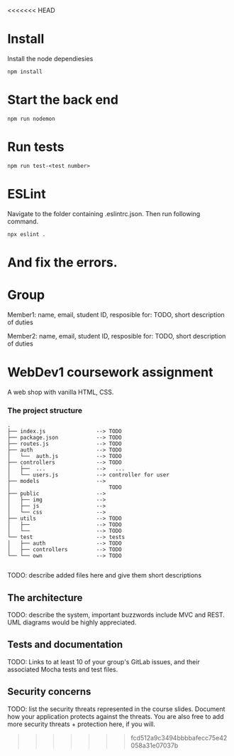 <<<<<<< HEAD
# Install
Install the node dependiesies
```
npm install
```

# Start the back end
```
npm run nodemon
```

# Run tests
```
npm run test-<test number>
```

# ESLint
Navigate to the folder containing .eslintrc.json. Then run following command.
```
npx eslint .
```
And fix the errors.
=======
# Group 

Member1:  name, email, student ID, 
resposible for: TODO, short description of duties 

Member2:  name, email, student ID, 
resposible for: TODO, short description of duties 



# WebDev1 coursework assignment

A web shop with vanilla HTML, CSS.


### The project structure

```
.
├── index.js                --> TODO
├── package.json            --> TODO
├── routes.js               --> TODO
├── auth                    --> TODO
│   └──  auth.js            --> TODO
├── controllers             --> TODO
│   ├──  ...                -->   ...
│   └── users.js            --> controller for user
├── models                  --> 
│                               TODO
├── public                  --> 
│   ├── img                 --> 
│   ├── js                  --> 
│   └── css                 --> 
├── utils                   --> TODO
│   ├──                     --> TODO
│   └──                     --> TODO
└── test                    --> tests
│   ├── auth                --> TODO
│   ├── controllers         --> TODO
└── └── own                 --> TODO


```

TODO: describe added files here and give them short descriptions

## The architecture 

TODO: describe the system, important buzzwords include MVC and REST.
UML diagrams would be highly appreciated.


## Tests and documentation

TODO: Links to at least 10 of your group's GitLab issues, and their associated Mocha tests and test files.

## Security concerns

TODO: list the security threats represented in the course slides.
Document how your application protects against the threats.
You are also free to add more security threats + protection here, if you will.

>>>>>>> fcd512a9c3494bbbbafecc75e42058a31e07037b
